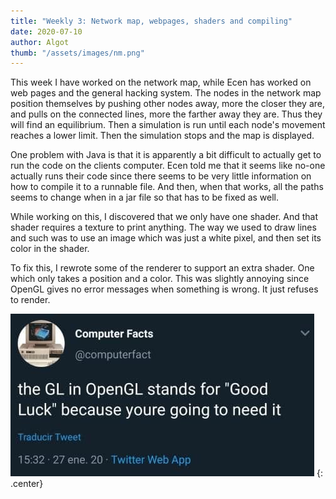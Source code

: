 ```yaml
---
title: "Weekly 3: Network map, webpages, shaders and compiling"
date: 2020-07-10
author: Algot
thumb: "/assets/images/nm.png"
---
```



This week I have worked on the network map, while Ecen has worked on web pages and the general hacking system. The nodes in the network map position themselves by pushing other nodes away, more the closer they are, and pulls on the connected lines, more the farther away they are. Thus they will find an equilibrium. Then a simulation is run until each node's movement reaches a lower limit. Then the simulation stops and the map is displayed.

One problem with Java is that it is apparently a bit difficult to actually get to run the code on the clients computer. Ecen told me that it seems like no-one actually runs their code since there seems to be very little information on how to compile it to a runnable file. And then, when that works, all the paths seems to change when in a jar file so that has to be fixed as well.

While working on this, I discovered that we only have one shader. And that shader requires a texture to print anything. The way we used to draw lines and such was to use an image which was just a white pixel, and then set its color in the shader.

To fix this, I rewrote some of the renderer to support an extra shader. One which only takes a position and a color. This was slightly annoying since OpenGL gives no error messages when something is wrong. It just refuses to render.

![OpenGL](/assets/images/opengl.jpg) {: .center}
